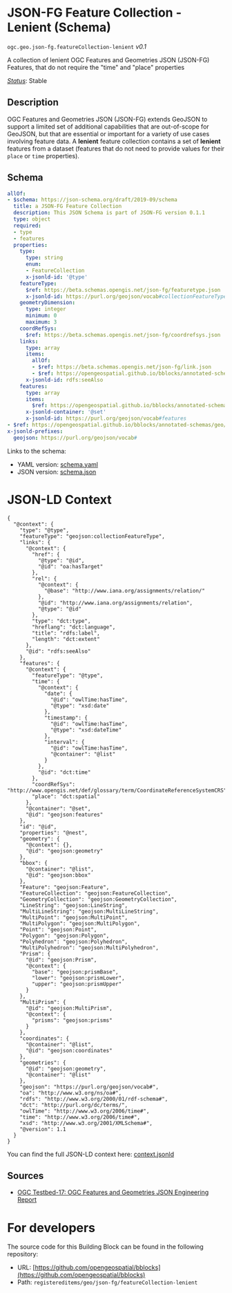 
# JSON-FG Feature Collection - Lenient (Schema)

`ogc.geo.json-fg.featureCollection-lenient` *v0.1*

A collection of lenient OGC Features and Geometries JSON (JSON-FG) Features, that do not require the "time" and "place" properties

[*Status*](http://www.opengis.net/def/status): Stable

## Description

OGC Features and Geometries JSON (JSON-FG) extends GeoJSON to support a limited set of additional capabilities that are
out-of-scope for GeoJSON, but that are essential or important for a variety of use cases involving feature data.
A **lenient** feature collection contains a set of **lenient** features from a dataset (features that do not
need to provide values for their `place` or `time` properties).
## Schema

```yaml
allOf:
- $schema: https://json-schema.org/draft/2019-09/schema
  title: a JSON-FG Feature Collection
  description: This JSON Schema is part of JSON-FG version 0.1.1
  type: object
  required:
  - type
  - features
  properties:
    type:
      type: string
      enum:
      - FeatureCollection
      x-jsonld-id: '@type'
    featureType:
      $ref: https://beta.schemas.opengis.net/json-fg/featuretype.json
      x-jsonld-id: https://purl.org/geojson/vocab#collectionFeatureType
    geometryDimension:
      type: integer
      minimum: 0
      maximum: 3
    coordRefSys:
      $ref: https://beta.schemas.opengis.net/json-fg/coordrefsys.json
    links:
      type: array
      items:
        allOf:
        - $ref: https://beta.schemas.opengis.net/json-fg/link.json
        - $ref: https://opengeospatial.github.io/bblocks/annotated-schemas/ogc-utils/json-link/schema.yaml
      x-jsonld-id: rdfs:seeAlso
    features:
      type: array
      items:
        $ref: https://opengeospatial.github.io/bblocks/annotated-schemas/geo/json-fg/feature-lenient/schema.yaml
      x-jsonld-container: '@set'
      x-jsonld-id: https://purl.org/geojson/vocab#features
- $ref: https://opengeospatial.github.io/bblocks/annotated-schemas/geo/features/featureCollection/schema.yaml
x-jsonld-prefixes:
  geojson: https://purl.org/geojson/vocab#

```

Links to the schema:

* YAML version: [schema.yaml](https://opengeospatial.github.io/bblocks/annotated-schemas/geo/json-fg/featureCollection-lenient/schema.json)
* JSON version: [schema.json](https://opengeospatial.github.io/bblocks/annotated-schemas/geo/json-fg/featureCollection-lenient/schema.yaml)


# JSON-LD Context

```jsonld
{
  "@context": {
    "type": "@type",
    "featureType": "geojson:collectionFeatureType",
    "links": {
      "@context": {
        "href": {
          "@type": "@id",
          "@id": "oa:hasTarget"
        },
        "rel": {
          "@context": {
            "@base": "http://www.iana.org/assignments/relation/"
          },
          "@id": "http://www.iana.org/assignments/relation",
          "@type": "@id"
        },
        "type": "dct:type",
        "hreflang": "dct:language",
        "title": "rdfs:label",
        "length": "dct:extent"
      },
      "@id": "rdfs:seeAlso"
    },
    "features": {
      "@context": {
        "featureType": "@type",
        "time": {
          "@context": {
            "date": {
              "@id": "owlTime:hasTime",
              "@type": "xsd:date"
            },
            "timestamp": {
              "@id": "owlTime:hasTime",
              "@type": "xsd:dateTime"
            },
            "interval": {
              "@id": "owlTime:hasTime",
              "@container": "@list"
            }
          },
          "@id": "dct:time"
        },
        "coordRefSys": "http://www.opengis.net/def/glossary/term/CoordinateReferenceSystemCRS",
        "place": "dct:spatial"
      },
      "@container": "@set",
      "@id": "geojson:features"
    },
    "id": "@id",
    "properties": "@nest",
    "geometry": {
      "@context": {},
      "@id": "geojson:geometry"
    },
    "bbox": {
      "@container": "@list",
      "@id": "geojson:bbox"
    },
    "Feature": "geojson:Feature",
    "FeatureCollection": "geojson:FeatureCollection",
    "GeometryCollection": "geojson:GeometryCollection",
    "LineString": "geojson:LineString",
    "MultiLineString": "geojson:MultiLineString",
    "MultiPoint": "geojson:MultiPoint",
    "MultiPolygon": "geojson:MultiPolygon",
    "Point": "geojson:Point",
    "Polygon": "geojson:Polygon",
    "Polyhedron": "geojson:Polyhedron",
    "MultiPolyhedron": "geojson:MultiPolyhedron",
    "Prism": {
      "@id": "geojson:Prism",
      "@context": {
        "base": "geojson:prismBase",
        "lower": "geojson:prismLower",
        "upper": "geojson:prismUpper"
      }
    },
    "MultiPrism": {
      "@id": "geojson:MultiPrism",
      "@context": {
        "prisms": "geojson:prisms"
      }
    },
    "coordinates": {
      "@container": "@list",
      "@id": "geojson:coordinates"
    },
    "geometries": {
      "@id": "geojson:geometry",
      "@container": "@list"
    },
    "geojson": "https://purl.org/geojson/vocab#",
    "oa": "http://www.w3.org/ns/oa#",
    "rdfs": "http://www.w3.org/2000/01/rdf-schema#",
    "dct": "http://purl.org/dc/terms/",
    "owlTime": "http://www.w3.org/2006/time#",
    "time": "http://www.w3.org/2006/time#",
    "xsd": "http://www.w3.org/2001/XMLSchema#",
    "@version": 1.1
  }
}
```

You can find the full JSON-LD context here:
[context.jsonld](https://opengeospatial.github.io/bblocks/annotated-schemas/geo/json-fg/featureCollection-lenient/context.jsonld)

## Sources

* [OGC Testbed-17: OGC Features and Geometries JSON Engineering Report](http://docs.ogc.org/per/21-017r1.html)

# For developers

The source code for this Building Block can be found in the following repository:

* URL: [https://github.com/opengeospatial/bblocks](https://github.com/opengeospatial/bblocks)
* Path: `registereditems/geo/json-fg/featureCollection-lenient`

